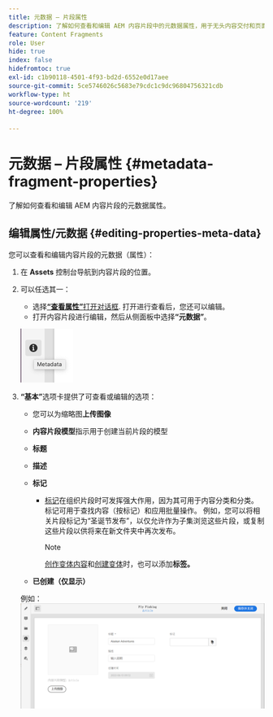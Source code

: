 ```yaml
---
title: 元数据 – 片段属性
description: 了解如何查看和编辑 AEM 内容片段中的元数据属性，用于无头内容交付和页面创作。
feature: Content Fragments
role: User
hide: true
index: false
hidefromtoc: true
exl-id: c1b90118-4501-4f93-bd2d-6552e0d17aee
source-git-commit: 5ce5746026c5683e79cdc1c9dc96804756321cdb
workflow-type: ht
source-wordcount: '219'
ht-degree: 100%

---
```


# 元数据 – 片段属性 {#metadata-fragment-properties}

<!--
hide: yes
index: no
hidefromtoc: yes
-->

了解如何查看和编辑 AEM 内容片段的元数据属性。

## 编辑属性/元数据 {#editing-properties-meta-data}

您可以查看和编辑内容片段的元数据（属性）：

1. 在 **Assets** 控制台导航到内容片段的位置。
2. 可以任选其一：

   * 选择&#x200B;[**“查看属性”**&#x200B;打开对话框](/help/assets/manage-digital-assets.md#editing-properties). 打开进行查看后，您还可以编辑。
   * 打开内容片段进行编辑，然后从侧面板中选择&#x200B;**“元数据”**。

   ![元数据](assets/cfm-metadata-01.png)

3. **“基本”**&#x200B;选项卡提供了可查看或编辑的选项：

   * 您可以为缩略图&#x200B;**上传图像**
   * **内容片段模型**&#x200B;指示用于创建当前片段的模型
   * **标题**
   * **描述**
   * **标记**
      * [标记](/help/sites-cloud/authoring/features/tags.md)在组织片段时可发挥强大作用，因为其可用于内容分类和分类。 标记可用于查找内容（按标记）和应用批量操作。
例如，您可以将相关片段标记为“圣诞节发布”，以仅允许作为子集浏览这些片段，或复制这些片段以供将来在新文件夹中再次发布。

        >[!NOTE]
        >
        >[创作变体内容](/help/assets/content-fragments/content-fragments-variations.md#authoring-your-content)和[创建变体](/help/assets/content-fragments/content-fragments-variations.md#creating-a-variation)时，也可以添加&#x200B;**标签。**

   * **已创建（仅显示）**

   例如：
   ![元数据](assets/cfm-metadata-02.png)
